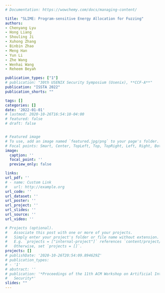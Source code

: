 ```yaml
---
# Documentation: https://wowchemy.com/docs/managing-content/

title: "SLIME: Program-sensitive Energy Allocation for Fuzzing"
authors:
- Chenyang Lyu
- Hong Liang
- Shouling Ji
- Xuhong Zhang
- Binbin Zhao
- Meng Han
- Yun Li
- Zhe Wang
- Wenhai Wang
- Reheem Beyah

publication_types: ["1"]
# publication: "30th USENIX Security Symposium (Usenix), **CCF-A**"
publication: "ISSTA 2022"
publication_shorts: ""

tags: []
categories: []
date: '2022-01-01'
# lastmod: 2020-10-26T16:54:10-04:00
# featured: false
# draft: false


# Featured image
# To use, add an image named `featured.jpg/png` to your page's folder.
# Focal points: Smart, Center, TopLeft, Top, TopRight, Left, Right, BottomLeft, Bottom, BottomRight.
image:
  caption: ''
  focal_point: ''
  preview_only: false

links:
url_pdf: ''
# - name: Custom Link
#   url: http://example.org
url_code: ''
url_dataset: ''
url_poster: ''
url_project: ''
url_slides: ''
url_source: ''
url_video: ''

# Projects (optional).
#   Associate this post with one or more of your projects.
#   Simply enter your project's folder or file name without extension.
#   E.g. `projects = ["internal-project"]` references `content/project/deep-learning/index.md`.
#   Otherwise, set `projects = []`.
projects: []
# publishDate: '2020-10-26T20:54:09.894629Z'
# publication_types:
# - '1'
# abstract: ''
# publication: '*Proceedings of the 11th ACM Workshop on Artificial Intelligence and
#   Security*'
slides: ""
---
```

